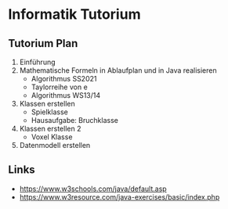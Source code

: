 Informatik Tutorium
===

## Tutorium Plan
1. Einführung
2. Mathematische Formeln in Ablaufplan und in Java realisieren    
	* Algorithmus SS2021
	* Taylorreihe von e 
	* Algorithmus WS13/14
3. Klassen erstellen
	* Spielklasse
	* Hausaufgabe: Bruchklasse
4. Klassen erstellen 2
	* Voxel Klasse
5. Datenmodell erstellen
   
## Links

* https://www.w3schools.com/java/default.asp
* https://www.w3resource.com/java-exercises/basic/index.php
